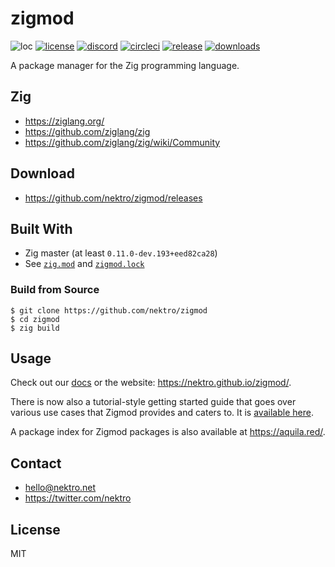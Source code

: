 # zigmod
![loc](https://sloc.xyz/github/nektro/zigmod)
[![license](https://img.shields.io/github/license/nektro/zigmod.svg)](https://github.com/nektro/zigmod/blob/master/LICENSE)
[![discord](https://img.shields.io/discord/551971034593755159.svg?logo=discord)](https://discord.gg/P6Y4zQC)
[![circleci](https://circleci.com/gh/nektro/zigmod.svg?style=svg)](https://circleci.com/gh/nektro/zigmod)
[![release](https://img.shields.io/github/v/release/nektro/zigmod)](https://github.com/nektro/zigmod/releases/latest)
[![downloads](https://img.shields.io/github/downloads/nektro/zigmod/total.svg)](https://github.com/nektro/zigmod/releases)

A package manager for the Zig programming language.

## Zig
- https://ziglang.org/
- https://github.com/ziglang/zig
- https://github.com/ziglang/zig/wiki/Community

## Download
- https://github.com/nektro/zigmod/releases

## Built With
- Zig master (at least `0.11.0-dev.193+eed82ca28`)
- See [`zig.mod`](./zig.mod) and [`zigmod.lock`](./zigmod.lock)

### Build from Source
```
$ git clone https://github.com/nektro/zigmod
$ cd zigmod
$ zig build
```

## Usage
Check out our [docs](docs/) or the website: https://nektro.github.io/zigmod/.

There is now also a tutorial-style getting started guide that goes over various use cases that Zigmod provides and caters to. It is [available here](docs/tutorial.md).

A package index for Zigmod packages is also available at https://aquila.red/.

## Contact
- hello@nektro.net
- https://twitter.com/nektro

## License
MIT
